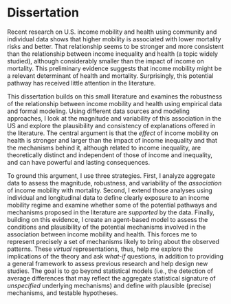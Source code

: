 
# Dissertation

Recent research on U.S. income mobility and health using community and individual data shows that higher mobility is associated with lower mortality risks and better. That relationship seems to be stronger and more consistent than the relationship between income inequality and health (a topic widely studied), although considerably smaller than the impact of income on mortality. This preliminary evidence suggests that income mobility might be a relevant determinant of health and mortality. Surprisingly, this potential pathway has received little attention in the literature.

This dissertation builds on this small literature and examines the robustness of the relationship between income mobility and health using empirical data and formal modeling. Using different data sources and modeling approaches, I look at the magnitude and variability of this association in the US and explore the plausibility and consistency of explanations offered in the literature. The central argument is that the *effect* of income mobility on health is stronger and larger than the impact of income inequality and that the mechanisms behind it, although related to income inequality, are theoretically distinct and independent of those of income and inequality, and can have powerful and lasting consequences.

To ground this argument, I use three strategies. First, I analyze aggregate data to assess the magnitude, robustness, and variability of the *association* of income mobility with mortality. Second, I extend those analyses using individual and longitudinal data to define clearly exposure to an income mobility regime and examine whether some of the potential pathways and mechanisms proposed in the literature are *supported* by the data. Finally, building on this evidence, I create an agent-based model to assess the conditions and plausibility of the potential mechanisms involved in the association between income mobility and health. This forces me to represent precisely a set of mechanisms likely to bring about the observed patterns. These *virtual* representations, thus, help me explore the implications of the theory and ask *what-if* questions, in addition to providing a general framework to assess previous research and help design new studies. The goal is to go beyond statistical models (i.e., the detection of average differences that may reflect the aggregate statistical signature of *unspecified* underlying mechanisms) and define with plausible (precise) mechanisms, and testable hypotheses.

<!-- ### Related projects

- Working Paper: *Addressing the Longevity Gap between the Rich and Poor:The Role of Social Mobility*
 - [Exploratory Data Analysis (EDA) Chetty's data](related_projects/health_inequality_project/notebooks/eda_chetty.ipynb)
 - [Machine Learning (ML) exploration](related_projects/health_inequality_project/notebooks/ml_chetty.ipynb)
 - [INLA models](related_projects/health_inequality_project/notebooks/inla_chetty_quartiles.ipynb)

 -->
